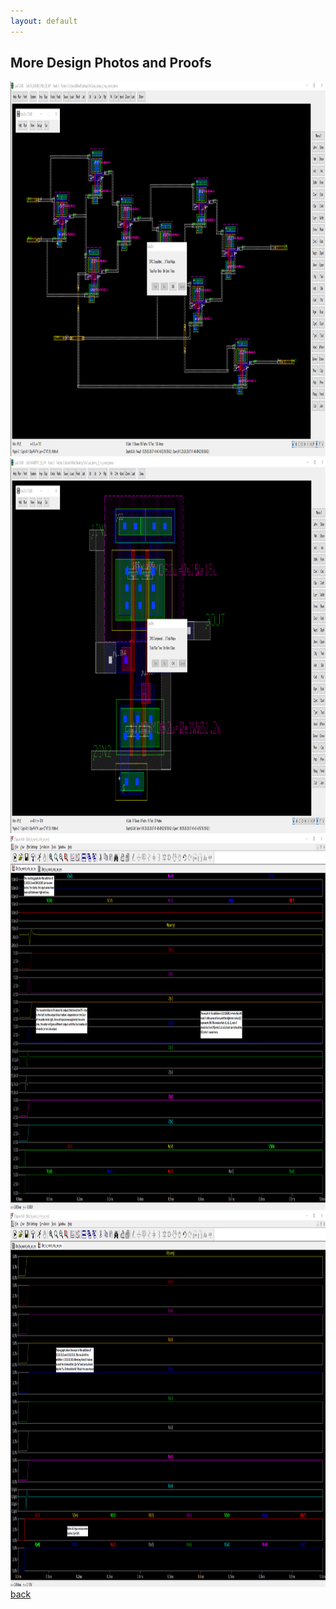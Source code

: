 ```yaml
---
layout: default
---
```


## More Design Photos and Proofs

<a><img src="assets/images/fa_midlevel.png" width="700" height="600" border="0"></a>
<br>
<a><img src="assets/images/fa_bottomlevel.png" width="700" height="600" border="0"></a>
<br>
<a><img src="assets/images/8bit_ex1.png" width="700" height="600" border="0"></a>
<br>
<a><img src="assets/images/8bit_ex2.png" width="700" height="600" border="0"></a>
<br>
[back](./)
